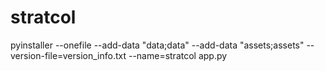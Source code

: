 # stratcol

pyinstaller --onefile --add-data "data;data" --add-data "assets;assets" --version-file=version_info.txt --name=stratcol app.py